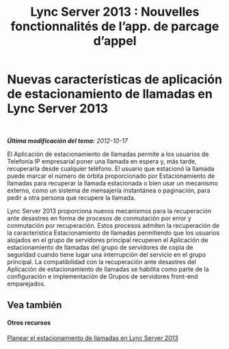 ﻿---
title: "Lync Server 2013 : Nouvelles fonctionnalités de l’app. de parcage d’appel"
TOCTitle: Nuevas características de aplicación de estacionamiento de llamadas
ms:assetid: bddff13c-92cc-47fd-bfd4-6e8bfbfed11b
ms:mtpsurl: https://technet.microsoft.com/es-es/library/Gg412927(v=OCS.15)
ms:contentKeyID: 48276528
ms.date: 01/07/2017
mtps_version: v=OCS.15
ms.translationtype: HT
---

# Nuevas características de aplicación de estacionamiento de llamadas en Lync Server 2013

 

_**Última modificación del tema:** 2012-10-17_

El Aplicación de estacionamiento de llamadas permite a los usuarios de Telefonía IP empresarial poner una llamada en espera y, más tarde, recuperarla desde cualquier teléfono. El usuario que estacionó la llamada puede marcar el número de órbita proporcionado por Estacionamiento de llamadas para recuperar la llamada estacionada o bien usar un mecanismo externo, como un sistema de mensajería instantánea o paginación, para pedir a otra persona que recupere la llamada.

Lync Server 2013 proporciona nuevos mecanismos para la recuperación ante desastres en forma de procesos de conmutación por error y conmutación por recuperación. Estos procesos admiten la recuperación de la característica Estacionamiento de llamadas permitiendo que los usuarios alojados en el grupo de servidores principal recuperen el Aplicación de estacionamiento de llamadas del grupo de servidores de copia de seguridad cuando tiene lugar una interrupción del servicio en el grupo principal. La compatibilidad con la recuperación ante desastres del Aplicación de estacionamiento de llamadas se habilita como parte de la configuración e implementación de Grupos de servidores front-end emparejados.

## Vea también

#### Otros recursos

[Planear el estacionamiento de llamadas en Lync Server 2013](lync-server-2013-planning-for-call-park.md)

